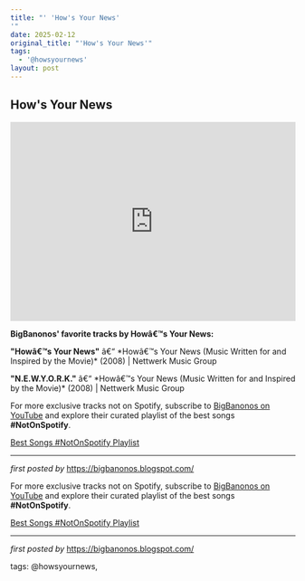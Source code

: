 ```yaml
---
title: "' 'How's Your News'
'"
date: 2025-02-12
original_title: "'How's Your News'"
tags:
  - '@howsyournews'
layout: post
---
```

<div> <h2>How's Your News</h2> <iframe src="https://open.spotify.com/embed/playlist/5ysrzwIrY3r4NtDTZmjufV?utm_source=generator" width="100%" height="352" frameBorder="0" allowfullscreen allow="autoplay; clipboard-write; encrypted-media; fullscreen; picture-in-picture" loading="lazy"></iframe> <p><strong>BigBanonos' favorite tracks by Howâ€™s Your News:</strong></p> <p><strong>"Howâ€™s Your News"</strong> â€“ *Howâ€™s Your News (Music Written for and Inspired by the Movie)* (2008) | Nettwerk Music Group</p> <p><strong>"N.E.W.Y.O.R.K."</strong> â€“ *Howâ€™s Your News (Music Written for and Inspired by the Movie)* (2008) | Nettwerk Music Group</p>
</div> <div> <p>For more exclusive tracks not on Spotify, subscribe to <a href="https://www.youtube.com/@BigBanonos" target="_blank">BigBanonos on YouTube</a> and explore their curated playlist of the best songs <strong>#NotOnSpotify</strong>.</p> <p><a href="https://www.youtube.com/playlist?list=PLtuNtuTatqI0kFahUCbtbfenC_ET5O_tr" target="_blank">Best Songs #NotOnSpotify Playlist</a></p>
</div> <hr /> <p><em>first posted by</em> <a href="https://bigbanonos.blogspot.com/" rel="noopener" target="_new">https://bigbanonos.blogspot.com/</a></p>


<!--Subscribe and Playlist Links-->
<div>
    <p>For more exclusive tracks not on Spotify, subscribe to <a href="https://www.youtube.com/@BigBanonos" target="_blank">BigBanonos on YouTube</a> and explore their curated playlist of the best songs <strong>#NotOnSpotify</strong>.</p>
    <p><a href="https://www.youtube.com/playlist?list=PLtuNtuTatqI0kFahUCbtbfenC_ET5O_tr" target="_blank">Best Songs #NotOnSpotify Playlist<br /></a></p></div>

<hr />

<p><em>first posted by</em> <a href="https://bigbanonos.blogspot.com/" rel="noopener" target="_new">https://bigbanonos.blogspot.com/</a></p>

<p>tags: @howsyournews,</p>
